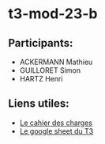 # t3-mod-23-b

## Participants:
- ACKERMANN Mathieu
- GUILLORET Simon
- HARTZ Henri

## Liens utiles:
- [Le cahier des charges](https://docs.google.com/document/d/1kBEbKzOqdxH2LaxdPOYSaSH5yMCf-24NimNT3ag3_nw/edit?usp=sharing)
- [Le google sheet du T3](https://docs.google.com/spreadsheets/d/1ObAhKdszRl0_Bh1YLE9KecVansGJnkslSzq5-qT76nM/edit?usp=sharing)

